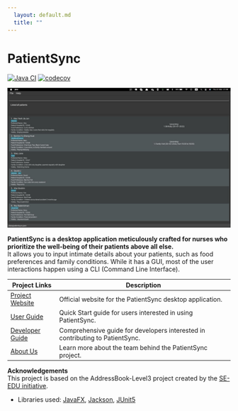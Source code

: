 ```yaml
---
  layout: default.md
  title: ""
---
```


# PatientSync

[![Java CI](https://github.com/AY2324S2-CS2103-F09-2/tp/actions/workflows/gradle.yml/badge.svg?branch=master)](https://github.com/AY2324S2-CS2103-F09-2/tp/actions/workflows/gradle.yml)
[![codecov](https://codecov.io/gh/AY2324S2-CS2103-F09-2/tp/graph/badge.svg?token=AX3SGG0FMX)](https://codecov.io/gh/AY2324S2-CS2103-F09-2/tp)

![Ui](images/Ui.png)

**PatientSync is a desktop application meticulously crafted for nurses who prioritize the well-being of their patients above all else.**\
It allows you to input intimate details about your patients, such as food preferences and family conditions. While it has a GUI, most of the user interactions happen using a CLI (Command Line Interface).


|      Project Links      |                            Description                            |
|-------------------------|------------------------------------------------------------------|
| [Project Website](https://ay2324s2-cs2103-f09-2.github.io/tp/) | Official website for the PatientSync desktop application.       |
| [User Guide](UserGuide.html#quick-start)               | Quick Start guide for users interested in using PatientSync.    |
| [Developer Guide](DeveloperGuide.html)                 | Comprehensive guide for developers interested in contributing to PatientSync. |
| [About Us](AboutUs.html)                              | Learn more about the team behind the PatientSync project.        |


**Acknowledgements**\
This project is based on the AddressBook-Level3 project created by the [SE-EDU initiative](https://se-education.org).

* Libraries used: [JavaFX](https://openjfx.io/), [Jackson](https://github.com/FasterXML/jackson), [JUnit5](https://github.com/junit-team/junit5)
